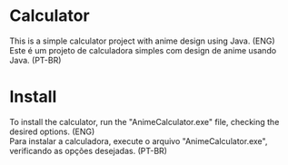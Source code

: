 # Calculator
This is a simple calculator project with anime design using Java. (ENG) <br>
Este é um projeto de calculadora simples com design de anime usando Java. (PT-BR)

# Install
To install the calculator, run the "AnimeCalculator.exe" file, checking the desired options. (ENG) <br>
Para instalar a calculadora, execute o arquivo "AnimeCalculator.exe", verificando as opções desejadas. (PT-BR)

# 
